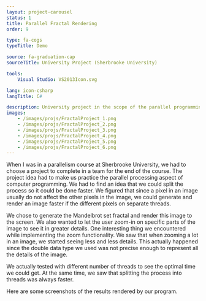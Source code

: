 ```yaml
---
layout: project-carousel
status: 1
title: Parallel Fractal Rendering
order: 9

type: fa-cogs
typeTitle: Demo

source: fa-graduation-cap
sourceTitle: University Project (Sherbrooke University)

tools:
    Visual Studio: VS2013Icon.svg

lang: icon-csharp
langTitle: C#

description: University project in the scope of the parallel programming class. Here we render fractal formulas with a parallel algorithm.
images:
    - /images/projs/FractalProject_1.png
    - /images/projs/FractalProject_2.png
    - /images/projs/FractalProject_3.png
    - /images/projs/FractalProject_4.png
    - /images/projs/FractalProject_5.png
    - /images/projs/FractalProject_6.png
---
```


When I was in a parallelism course at Sherbrooke University, we had to choose a project to complete in a team for the end of the course. The project idea had to make us practice the parallel processing aspect of computer programming. We had to find an idea that we could split the process so it could be done faster. We figured that since a pixel in an image usually do not affect the other pixels in the image, we could generate and render an image faster if the different pixels on separate threads.

We chose to generate the Mandelbrot set fractal and render this image to the screen. We also wanted to let the user zoom-in on specific parts of the image to see it in greater details. One interesting thing we encountered while implementing the zoom functionality. We saw that when zooming a lot in an image, we started seeing less and less details. This actually happened since the double data type we used was not precise enough to represent all the details of the image.

We actually tested with different number of threads to see the optimal time we could get. At the same time, we saw that splitting the process into threads was always faster.

Here are some screenshots of the results rendered by our program.
